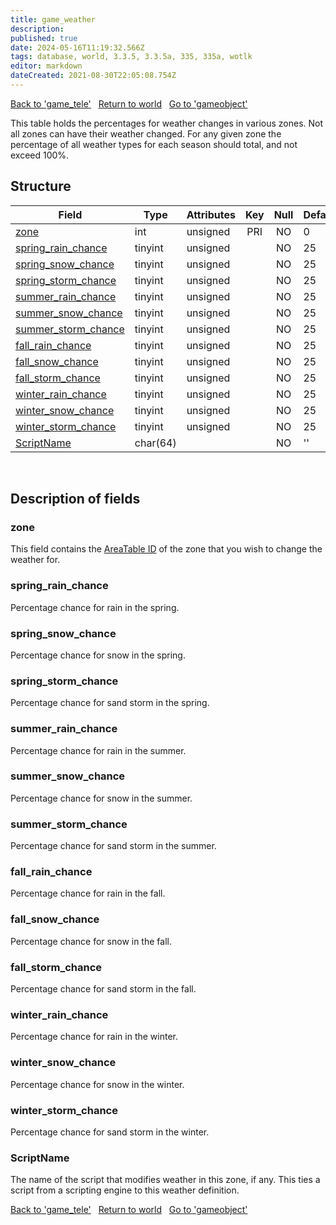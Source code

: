 ```yaml
---
title: game_weather
description:
published: true
date: 2024-05-16T11:19:32.566Z
tags: database, world, 3.3.5, 3.3.5a, 335, 335a, wotlk
editor: markdown
dateCreated: 2021-08-30T22:05:08.754Z
---
```


<a href="https://trinitycore.info/en/database/335/world/game_tele" class="mt-5 v-btn v-btn--depressed v-btn--flat v-btn--outlined theme--light v-size--default darkblue--text text--lighten-3"><span class="v-btn__content"><i aria-hidden="true" class="v-icon notranslate v-icon--left mdi mdi-arrow-left theme--light"></i><span>Back to 'game_tele'</span></span></a>&nbsp;&nbsp;&nbsp;<a href="https://trinitycore.info/en/database/335/world/home" class="mt-5 v-btn v-btn--depressed v-btn--flat v-btn--outlined theme--light v-size--default darkblue--text text--lighten-3"><span class="v-btn__content"><i aria-hidden="true" class="v-icon notranslate v-icon--left mdi mdi-home-outline theme--light"></i><span>Return to world</span></span></a>&nbsp;&nbsp;&nbsp;<a href="https://trinitycore.info/en/database/335/world/gameobject" class="mt-5 v-btn v-btn--depressed v-btn--flat v-btn--outlined theme--light v-size--default darkblue--text text--lighten-3"><span class="v-btn__content"><span>Go to 'gameobject'</span><i aria-hidden="true" class="v-icon notranslate v-icon--right mdi mdi-arrow-right theme--light"></i></span></a>

This table holds the percentages for weather changes in various zones. Not all zones can have their weather changed. For any given zone the percentage of all weather types for each season should total, and not exceed 100%.

## Structure

| Field | Type | Attributes | Key | Null | Default | Extra | Comment |
| --- | --- | --- | :---: | :---: | --- | --- | --- |
| [zone](#zone) | int | unsigned | PRI | NO | 0 |  |  |
| [spring_rain_chance](#spring_rain_chance) | tinyint | unsigned |  | NO | 25 |  |  |
| [spring_snow_chance](#spring_snow_chance) | tinyint | unsigned |  | NO | 25 |  |  |
| [spring_storm_chance](#spring_storm_chance) | tinyint | unsigned |  | NO | 25 |  |  |
| [summer_rain_chance](#summer_rain_chance) | tinyint | unsigned |  | NO | 25 |  |  |
| [summer_snow_chance](#summer_snow_chance) | tinyint | unsigned |  | NO | 25 |  |  |
| [summer_storm_chance](#summer_storm_chance) | tinyint | unsigned |  | NO | 25 |  |  |
| [fall_rain_chance](#fall_rain_chance) | tinyint | unsigned |  | NO | 25 |  |  |
| [fall_snow_chance](#fall_snow_chance) | tinyint | unsigned |  | NO | 25 |  |  |
| [fall_storm_chance](#fall_storm_chance) | tinyint | unsigned |  | NO | 25 |  |  |
| [winter_rain_chance](#winter_rain_chance) | tinyint | unsigned |  | NO | 25 |  |  |
| [winter_snow_chance](#winter_snow_chance) | tinyint | unsigned |  | NO | 25 |  |  |
| [winter_storm_chance](#winter_storm_chance) | tinyint | unsigned |  | NO | 25 |  |  |
| [ScriptName](#scriptname) | char(64) |  |  | NO | '' |  |  |
&nbsp;
## Description of fields

### zone
This field contains the [AreaTable ID](/files/DBC/335/areatable#id) of the zone that you wish to change the weather for.
&nbsp;

### spring_rain_chance
Percentage chance for rain in the spring.
&nbsp;

### spring_snow_chance
Percentage chance for snow in the spring.
&nbsp;

### spring_storm_chance
Percentage chance for sand storm in the spring.
&nbsp;

### summer_rain_chance
Percentage chance for rain in the summer.
&nbsp;

### summer_snow_chance
Percentage chance for snow in the summer.
&nbsp;

### summer_storm_chance
Percentage chance for sand storm in the summer.
&nbsp;

### fall_rain_chance
Percentage chance for rain in the fall.
&nbsp;

### fall_snow_chance
Percentage chance for snow in the fall.
&nbsp;

### fall_storm_chance
Percentage chance for sand storm in the fall.
&nbsp;

### winter_rain_chance
Percentage chance for rain in the winter.
&nbsp;

### winter_snow_chance
Percentage chance for snow in the winter.
&nbsp;

### winter_storm_chance
Percentage chance for sand storm in the winter.
&nbsp;

### ScriptName
The name of the script that modifies weather in this zone, if any. This ties a script from a scripting engine to this weather definition.
&nbsp;

<a href="https://trinitycore.info/en/database/335/world/game_tele" class="mt-5 v-btn v-btn--depressed v-btn--flat v-btn--outlined theme--light v-size--default darkblue--text text--lighten-3"><span class="v-btn__content"><i aria-hidden="true" class="v-icon notranslate v-icon--left mdi mdi-arrow-left theme--light"></i><span>Back to 'game_tele'</span></span></a>&nbsp;&nbsp;&nbsp;<a href="https://trinitycore.info/en/database/335/world/home" class="mt-5 v-btn v-btn--depressed v-btn--flat v-btn--outlined theme--light v-size--default darkblue--text text--lighten-3"><span class="v-btn__content"><i aria-hidden="true" class="v-icon notranslate v-icon--left mdi mdi-home-outline theme--light"></i><span>Return to world</span></span></a>&nbsp;&nbsp;&nbsp;<a href="https://trinitycore.info/en/database/335/world/gameobject" class="mt-5 v-btn v-btn--depressed v-btn--flat v-btn--outlined theme--light v-size--default darkblue--text text--lighten-3"><span class="v-btn__content"><span>Go to 'gameobject'</span><i aria-hidden="true" class="v-icon notranslate v-icon--right mdi mdi-arrow-right theme--light"></i></span></a>
